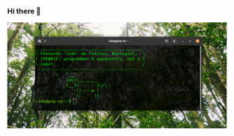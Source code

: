 ### Hi there 👋

<img src="https://github.com/cidoguita/cidoguita/blob/master/github-readme-1.png" alt="a print-screen from a desktop with a forest background. There is an open Terminal Window with a cowsay command saying: Fernando 'Cido' de Freitas. Biologist, 'NEWBIE' programmer & apparently, not a robot.">


<!-- Background image by Dhruva Reddy "https://unsplash.com/photos/7NepJK9k8eM" -->

<!--
**cidoguita/cidoguita** is a ✨ _special_ ✨ repository because its `README.md` (this file) appears on your GitHub profile.

Here are some ideas to get you started:

- 🔭 I’m currently working on ...
- 🌱 I’m currently learning ...
- 👯 I’m looking to collaborate on ...
- 🤔 I’m looking for help with ...
- 💬 Ask me about ...
- 📫 How to reach me: ...
- 😄 Pronouns: ...
- ⚡ Fun fact: ...
-->
